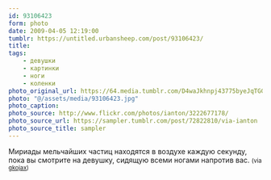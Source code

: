```yaml
---
id: 93106423
form: photo
date: 2009-04-05 12:19:00
tumblr: https://untitled.urbansheep.com/post/93106423/
title:
tags:
    - девушки
    - картинки
    - ноги
    - коленки
photo_original_url: https://64.media.tumblr.com/D4waJkhnpj43775byeJqTGGqo1_1280.jpg
photo: "@/assets/media/93106423.jpg"
photo_caption:
photo_source: http://www.flickr.com/photos/ianton/3222677178/
photo_source_url: https://sampler.tumblr.com/post/72822810/via-ianton
photo_source_title: sampler
---
```


<p>Мириады мельчайших частиц находятся в воздухе каждую секунду, пока вы смотрите на девушку, сидящую всеми ногами напротив вас. <small>(via <a href="http://gkojax.tumblr.com/post/82235239">gkojax</a>)</small></p>
